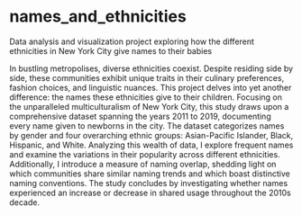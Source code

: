 # names_and_ethnicities
Data analysis and visualization project exploring how the different ethnicities in New York City give names to their babies

In bustling metropolises, diverse ethnicities coexist. Despite residing side by side, these communities exhibit unique traits in their culinary preferences, fashion choices, and linguistic nuances. This project delves into yet another difference: the names these ethnicities give to their children. Focusing on the unparalleled multiculturalism of New York City, this study draws upon a comprehensive dataset spanning the years 2011 to 2019, documenting every name given to newborns in the city. The dataset categorizes names by gender and four overarching ethnic groups: Asian-Pacific Islander, Black, Hispanic, and White. Analyzing this wealth of data, I explore frequent names and examine the variations in their popularity across different ethnicities. Additionally, I introduce a measure of naming overlap, shedding light on which communities share similar naming trends and which boast distinctive naming conventions. The study concludes by investigating whether names experienced an increase or decrease in shared usage throughout the 2010s decade.
